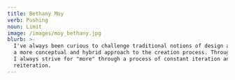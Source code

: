 ```yaml
---
title: Bethany Moy
verb: Pushing
noun: Limit
image: /images/moy_bethany.jpg
blurb: >-
  I've always been curious to challenge traditional notions of design and pursue
  a more conceptual and hybrid approach to the creation process. Through design,
  I always strive for "more" through a process of constant iteration and
  reiteration.
---
```


